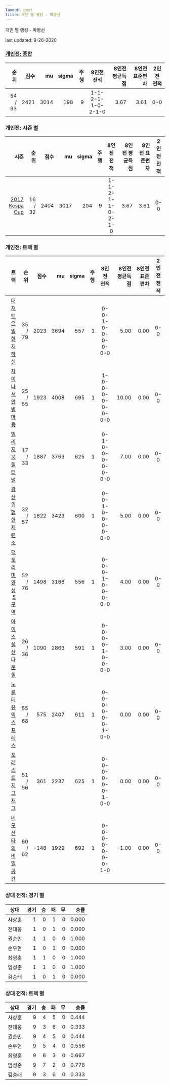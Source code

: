 ```yaml
---
layout: post
title: 개인 별 랭킹 - 박병선
---
```



개인 별 랭킹 - 박병선


last updated: 9-26-2020

### [개인전: 종합](../singles-full)

| 순위 | 점수 | mu | sigma | 주행 | 8인전 전적 | 8인전 평균득점 | 8인전 표준편차 | 2인전 전적 |
|---:|---:|---:|---:|---:|:---:|---:|---:|:---:|
| 54 / 93 | 2421 | 3014 | 198 | 9 | 1-1-2-1-1-0-2-1-0 | 3.67 | 3.61 | 0-0 |

### 개인전: 시즌 별

| 시즌 | 순위 | 점수 | mu | sigma | 주행 | 8인전 전적 | 8인전 평균득점 | 8인전 표준편차 | 2인전 전적 |
|---:|---:|---:|---:|---:|---:|:---:|---:|---:|:---:|
| [2017 Kespa Cup](../singles-s2017_2) | 16 / 32 | 2404 | 3017 | 204 | 9 |  1-1-2-1-1-0-2-1-0 | 3.67 | 3.61 | 0-0 |

### 개인전: 트랙 별

| 트랙 | 순위 | 점수 | mu | sigma | 주행 | 8인전 전적 | 8인전 평균득점 | 8인전 표준편차 | 2인전 전적 |
|---:|---:|---:|---:|---:|---:|:---:|---:|---:|:---:|
| [대저택 은밀한 지하실](../jeotaek) | 35 / 79 | 2023 | 3694 | 557 | 1 | 0-0-1-0-0-0-0-0-0 | 5.00 | 0.00 | 0-0 |
| [차이나 서안 병마용](../byeongma) | 25 / 55 | 1923 | 4008 | 695 | 1 | 1-0-0-0-0-0-0-0-0 | 10.00 | 0.00 | 0-0 |
| [빌리지 붐힐터널](../boomhill) | 17 / 33 | 1887 | 3763 | 625 | 1 | 0-1-0-0-0-0-0-0-0 | 7.00 | 0.00 | 0-0 |
| [광산 위험한 제련소](../jeryeonso) | 32 / 57 | 1622 | 3423 | 600 | 1 | 0-0-1-0-0-0-0-0-0 | 5.00 | 0.00 | 0-0 |
| [팩토리 미완성 5구역](../district5) | 52 / 76 | 1498 | 3166 | 556 | 1 | 0-0-0-1-0-0-0-0-0 | 4.00 | 0.00 | 0-0 |
| [아이스 설산 다운힐](../seolsan) | 26 / 36 | 1090 | 2863 | 591 | 1 | 0-0-0-0-1-0-0-0-0 | 3.00 | 0.00 | 0-0 |
| [노르테유 익스프레스](../noex) | 55 / 68 | 575 | 2407 | 611 | 1 | 0-0-0-0-0-0-1-0-0 | 0.00 | 0.00 | 0-0 |
| [포레스트 지그재그](../zigzag) | 51 / 56 | 361 | 2237 | 625 | 1 | 0-0-0-0-0-0-1-0-0 | 0.00 | 0.00 | 0-0 |
| [네모 산타의 비밀공간](../santa) | 60 / 62 | -148 | 1929 | 692 | 1 | 0-0-0-0-0-0-0-1-0 | -1.00 | 0.00 | 0-0 |

### 상대 전적: 경기 별

| 상대 | 경기 | 승 | 패 | 무 | 승률 |
|:---:|---:|---:|---:|---:|---:|
| 사상훈 | 1 | 0 | 1 | 0 | 0.000 |
| 전대웅 | 1 | 0 | 1 | 0 | 0.000 |
| 권순민 | 1 | 1 | 0 | 0 | 1.000 |
| 손우현 | 1 | 0 | 1 | 0 | 0.000 |
| 최영훈 | 1 | 1 | 0 | 0 | 1.000 |
| 임성준 | 1 | 1 | 0 | 0 | 1.000 |
| 김승래 | 1 | 0 | 1 | 0 | 0.000 |

### 상대 전적: 트랙 별

| 상대 | 경기 | 승 | 패 | 무 | 승률 |
|:---:|---:|---:|---:|---:|---:|
| 사상훈 | 9 | 4 | 5 | 0 | 0.444 |
| 전대웅 | 9 | 3 | 6 | 0 | 0.333 |
| 권순민 | 9 | 4 | 5 | 0 | 0.444 |
| 손우현 | 9 | 5 | 4 | 0 | 0.556 |
| 최영훈 | 9 | 6 | 3 | 0 | 0.667 |
| 임성준 | 9 | 7 | 2 | 0 | 0.778 |
| 김승래 | 9 | 3 | 6 | 0 | 0.333 |
